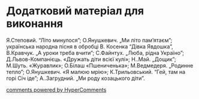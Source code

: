 <div id="hypercomments_widget" class="js-hypercomments-widget invisible"></div>

# Додатковий матеріал для виконання

Я.Степовий. “Літо минулося”; О.Янушкевич. „Ми літо пам’ятаєм”;   українська народна пісня в обробці В. Косенка  “Дівка Явдошка”, В.Кравчук. „А уроки треба вчити”;  С.Файнтух. „Люба, рідна Україно”; Д.Львов-Компанієць. «Дружать діти всієї кулі»; Н..Май. „Дощик”; М.Шуть. «Журавлик»; О.Білаш «Пшениченька»; М.Ведмедеря. „Родинне тепло”; О.Янушкевич. «Я малюю мрію»; К.Трильовський. “Гей, там на горі Січ іде”; А..Загрудний. „Ми роду козацького діти”. 

<div class="js-hypercomments-container">
    <a href="http://hypercomments.com" class="hc-link" title="comments widget">comments powered by HyperComments</a>
</div>